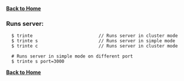 **[Back to Home](https://github.com/biggora/trinte/wiki)**

### Runs server:

      $ trinte                         // Runs server in cluster mode
      $ trinte s                       // Runs server in simple mode
      $ trinte c                       // Runs server in cluster mode

      # Runs server in simple mode on different port
      $ trinte s port=3000


**[Back to Home](https://github.com/biggora/trinte/wiki)**